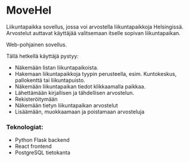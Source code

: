 # MoveHel
Liikuntapaikka sovellus, jossa voi arvostella liikuntapaikkoja Helsingissä. Arvostelut auttavat käyttäjää valitsemaan itselle sopivan liikuntapaikan. 

Web-pohjainen sovellus.

Tällä hetkellä käyttäjä pystyy:
- Näkemään listan liikuntapaikoista.
- Hakemaan liikuntapaikkoja tyypin perusteella, esim. Kuntokeskus, pallokenttä tai liikuntapuisto.
- Näkemään liikuntapaikan tiedot klikkaamalla paikkaa.
- Lähettämään kirjallisen ja tähdellisen arvostelun.
- Rekisteröitymään
- Näkemään tietyn liikuntapaikan arvostelut
- Lisäämään, muokkaamaan ja poistamaan arvosteluja

### Teknologiat:
- Python Flask backend
- React frontend
- PostgreSQL tietokanta
